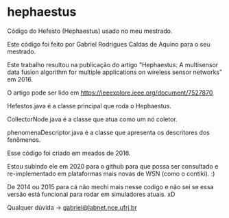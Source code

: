 # hephaestus

Código do Hefesto (Hephaestus) usado no meu mestrado.

Este código foi feito por Gabriel Rodrigues Caldas de Aquino para o seu mestrado.

Este trabalho resultou na publicação do artigo "Hephaestus: A multisensor data fusion algorithm for multiple applications on wireless sensor networks" em 2016.

O artigo pode ser lido em https://ieeexplore.ieee.org/document/7527870

Hefestos.java é a classe principal que roda o Hephaestus. 

CollectorNode.java é a classe que atua como um nó coletor.

phenomenaDescriptor.java é a classe que apresenta os descritores dos fenômenos.

Esse código foi criado em meados de 2016.

Estou subindo ele em 2020 para o github para que possa ser consultado e re-implementado em plataformas mais novas de WSN (como o contiki). :)

De 2014 ou 2015 para cá não mechi mais nesse codigo e não sei se essa versão está funcional para rodar em simuladores atuais. xD

Qualquer dúvida -> gabriel@labnet.nce.ufrj.br
